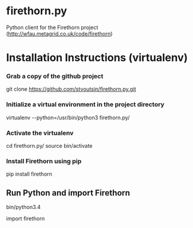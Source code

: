 # firethorn.py

Python client for the Firethorn project
(http://wfau.metagrid.co.uk/code/firethorn)

# Installation Instructions (virtualenv)


### Grab a copy of the github project  

git clone https://github.com/stvoutsin/firethorn.py.git

### Initialize a virtual environment in the project directory

virtualenv --python=/usr/bin/python3 firethorn.py/

### Activate the virtualenv 

cd firethorn.py/
source bin/activate

### Install Firethorn using pip 

pip install firethorn

## Run Python and import Firethorn
bin/python3.4 

import firethorn

